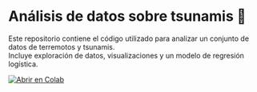 # Análisis de datos sobre tsunamis 🌊
Este repositorio contiene el código utilizado para analizar un conjunto de datos de terremotos y tsunamis.  
Incluye exploración de datos, visualizaciones y un modelo de regresión logística.

[![Abrir en Colab](https://colab.research.google.com/assets/colab-badge.svg)](https://colab.research.google.com/github/a01751340mike/tsunami-analisis-evidencia/blob/main/tsunamissemanatec.ipynb)
